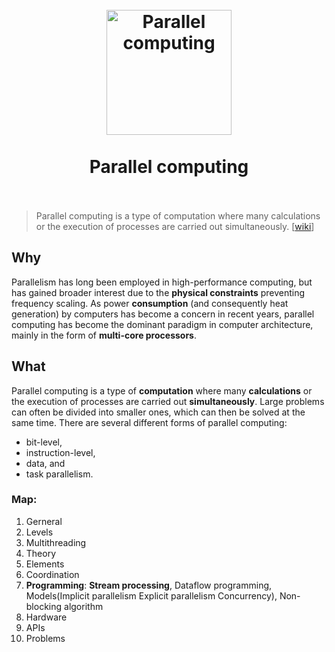 
<h1 align="center">
<br>
  <a href="https://www.wikiwand.com/en/Parallel_computing"><img src="https://i.imgur.com/2OkcSNI.png" alt="Parallel computing" width=200"></a>
  <br>
    <br>
  Parallel computing
  <br><br>
</h1>

> Parallel computing is a type of computation where many calculations or the execution of processes are carried out simultaneously. [[wiki]()]

## Why

Parallelism has long been employed in high-performance computing, but has gained broader interest due to the **physical constraints** preventing frequency scaling. As power **consumption** (and consequently heat generation) by computers has become a concern in recent years, parallel computing has become the dominant paradigm in computer architecture, mainly in the form of **multi-core processors**.

## What 

Parallel computing is a type of **computation** where many **calculations** or the execution of processes are carried out **simultaneously**. Large problems can often be divided into smaller ones, which can then be solved at the same time. There are several different forms of parallel computing: 

* bit-level, 
* instruction-level, 
* data, and 
* task parallelism.

### Map:

1. Gerneral
1. Levels
1. Multithreading 
1. Theory
1. Elements
1. Coordination
1. **Programming**: **Stream processing**, Dataflow programming, Models(Implicit parallelism Explicit parallelism Concurrency), Non-blocking algorithm
1. Hardware
1. APIs
1. Problems